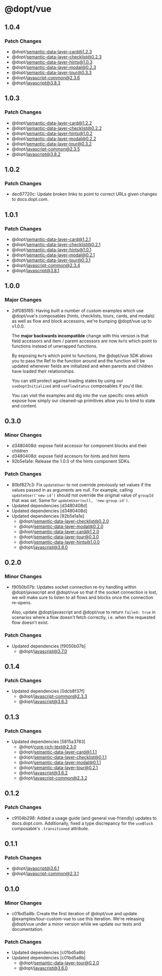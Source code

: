 # @dopt/vue

## 1.0.4

### Patch Changes

- @dopt/semantic-data-layer-card@1.2.3
- @dopt/semantic-data-layer-checklist@0.2.3
- @dopt/semantic-data-layer-hints@1.0.3
- @dopt/semantic-data-layer-modal@0.2.3
- @dopt/semantic-data-layer-tour@0.3.3
- @dopt/javascript-common@2.3.6
- @dopt/javascript@3.8.3

## 1.0.3

### Patch Changes

- @dopt/semantic-data-layer-card@1.2.2
- @dopt/semantic-data-layer-checklist@0.2.2
- @dopt/semantic-data-layer-hints@1.0.2
- @dopt/semantic-data-layer-modal@0.2.2
- @dopt/semantic-data-layer-tour@0.3.2
- @dopt/javascript-common@2.3.5
- @dopt/javascript@3.8.2

## 1.0.2

### Patch Changes

- dec67720c: Update broken links to point to correct URLs given changes to docs.dopt.com.

## 1.0.1

### Patch Changes

- @dopt/semantic-data-layer-card@1.2.1
- @dopt/semantic-data-layer-checklist@0.2.1
- @dopt/semantic-data-layer-hints@1.0.1
- @dopt/semantic-data-layer-modal@0.2.1
- @dopt/semantic-data-layer-tour@0.3.1
- @dopt/javascript-common@2.3.4
- @dopt/javascript@3.8.1

## 1.0.0

### Major Changes

- 2df085f85: Having built a number of custom examples which use @dopt/vue's composables (hints, checklists, tours, cards, and modals) as well as flow and block accessors, we're bumping @dopt/vue up to v1.0.0.

  The **major backwards incompatible** change with this version is that field accessors and item / parent accessors are now `Ref`s which point to functions instead of unwrapped functions.

  By exposing `Ref`s which point to functions, the @dopt/vue SDK allows you to pass the Ref to the function around and the function will be updated whenever fields are initialized and when parents and children have loaded their relationships.

  You can still protect against loading states by using our `useDoptInitialized` and `useFlowStatus` composables if you'd like.

  You can visit the examples and dig into the vue specific ones which expose how simply our cleaned-up primitives allow you to bind to state and content.

## 0.3.0

### Minor Changes

- d3480408d: expose field accessor for component blocks and their children
- d3480408d: expose field accesors for hints and hint items
- 92b5e1a1e: Release the 1.0.0 of the hints component SDKs.

### Patch Changes

- 80bf827c3: Fix `updateUser` to not override previously set values if the values passed in as arguments are null. For example, calling `updateUser('new-id')` should not override the original value of `groupId` that was set. Same for `updateUser(null, 'new-group-id')`.
- Updated dependencies [d3480408d]
- Updated dependencies [d3480408d]
- Updated dependencies [92b5e1a1e]
  - @dopt/semantic-data-layer-checklist@0.2.0
  - @dopt/semantic-data-layer-modal@0.2.0
  - @dopt/semantic-data-layer-card@1.2.0
  - @dopt/semantic-data-layer-tour@0.3.0
  - @dopt/semantic-data-layer-hints@1.0.0
  - @dopt/javascript@3.8.0

## 0.2.0

### Minor Changes

- f9050b07b: Updates socket connection re-try handling within @dopt/javascript and @dopt/vue so that if the socket connection is lost, we will make sure to listen to all flows and blocks once the connection re-opens.

  Also, update @dopt/javascript and @dopt/vue to return `failed: true` in scenarios where a flow doesn't fetch correctly, i.e. when the requested flow doesn't exist.

### Patch Changes

- Updated dependencies [f9050b07b]
  - @dopt/javascript@3.7.0

## 0.1.4

### Patch Changes

- Updated dependencies [0dcb8f37f]
  - @dopt/javascript-common@2.3.3
  - @dopt/javascript@3.6.3

## 0.1.3

### Patch Changes

- Updated dependencies [5815a3783]
  - @dopt/core-rich-text@2.3.0
  - @dopt/semantic-data-layer-card@1.1.1
  - @dopt/semantic-data-layer-checklist@0.1.1
  - @dopt/semantic-data-layer-modal@0.1.1
  - @dopt/semantic-data-layer-tour@0.2.1
  - @dopt/javascript@3.6.2
  - @dopt/javascript-common@2.3.2

## 0.1.2

### Patch Changes

- c9104b298: Added a usage guide (and general vue-friendly) updates to docs.dopt.com. Additionally, fixed a type discrepancy for the `useBlock` composable's `.transitioned` attribute.

## 0.1.1

### Patch Changes

- @dopt/javascript@3.6.1
- @dopt/javascript-common@2.3.1

## 0.1.0

### Minor Changes

- c01bd5a8b: Create the first iteration of @dopt/vue and update @examples/tour-custom-vue to use this iteration. We're releasing @dopt/vue under a minor version while we update our tests and documentation.

### Patch Changes

- Updated dependencies [c01bd5a8b]
- Updated dependencies [c01bd5a8b]
  - @dopt/semantic-data-layer-tour@0.2.0
  - @dopt/javascript@3.6.0
